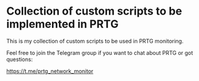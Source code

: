 # Collection of custom scripts to be implemented in PRTG

This is my collection of custom scripts to be used in PRTG monitoring.


Feel free to join the Telegram group if you want to chat about PRTG or got questions:

https://t.me/prtg_network_monitor
